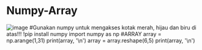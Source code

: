 # Numpy-Array
![image](https://user-images.githubusercontent.com/57548759/135990159-b4c874ce-de38-4081-8781-5c6217af73c8.png)
#Gunakan numpy untuk mengakses kotak merah, hijau dan biru di atas!!!
!pip install numpy
import numpy as np
#ARRAY
array = np.arange(1,31)
print(array, '\n')
array = array.reshape(6,5)
print(array, '\n')
